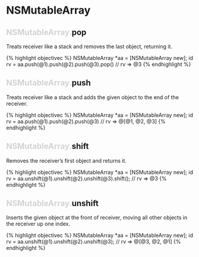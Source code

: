 # NSMutableArray


## <span style='color:lightgray'>NSMutableArray.</span>pop


Treats receiver like a stack and removes the last object, returning it.

{% highlight objectivec %}
NSMutableArray *aa = [NSMutableArray new];
id rv = aa.push(@1).push(@2).push(@3).pop()
// rv => @3
{% endhighlight %}


## <span style='color:lightgray'>NSMutableArray.</span>push


Treats receiver like a stack and adds the given object to the end of the
receiver.

{% highlight objectivec %}
NSMutableArray *aa = [NSMutableArray new];
id rv = aa.push(@1).push(@2).push(@3)
// rv => @[@1, @2, @3]
{% endhighlight %}


## <span style='color:lightgray'>NSMutableArray.</span>shift


Removes the receiver’s first object and returns it.

{% highlight objectivec %}
NSMutableArray *aa = [NSMutableArray new];
id rv = aa.unshift(@1).unshift(@2).unshift(@3).shift();
// rv => @3
{% endhighlight %}


## <span style='color:lightgray'>NSMutableArray.</span>unshift


Inserts the given object at the front of receiver, moving all other
objects in the receiver up one index.

{% highlight objectivec %}
NSMutableArray *aa = [NSMutableArray new];
id rv = aa.unshift(@1).unshift(@2).unshift(@3);
// rv => @[@3, @2, @1]
{% endhighlight %}

